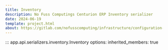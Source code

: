 ```yaml
---
title: Inventory
description: No Fuss Computings Centurion ERP Inventory serializer
date: 2024-06-19
template: project.html
about: https://gitlab.com/nofusscomputing/infrastructure/configuration-management/centurion_erp
---
```


::: app.api.serializers.inventory.Inventory
    options:
        inherited_members: true
